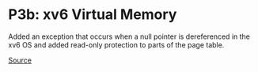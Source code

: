 # P3b: xv6 Virtual Memory
Added an exception that occurs when a null pointer is dereferenced in the xv6 OS and added read-only protection to parts of the page table.

[Source](https://github.com/remzi-arpacidusseau/ostep-projects/tree/master/vm-xv6-intro)